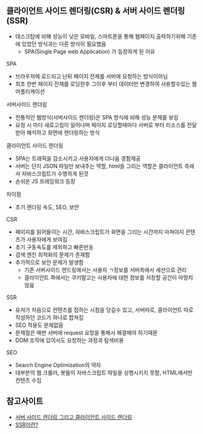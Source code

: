 ## 클라이언트 사이드 렌더링(CSR) & 서버 사이드 렌더링(SSR)
- 데스크탑에 비해 성능이 낮은 모바일, 스마트폰을 통해 웹페이지 출력하기위해 기존에 있었던 방식과는 다른 방식이 필요했음
  - SPA(Single Page web Application) 가 등장하게 된 이유

SPA  
- 브라우저에 로드되고 난뒤 페이지 전체를 서버에 요청하는 방식이아님
- 최초 한번 페이지 전체를 로딩한후 그이후 부터 데이터만 변경하여 사용할수있는 웹어플리케이션

서버사이드 렌더링
- 전통적인 웹방식(서버사이드 렌더링)은 SPA 방식에 비해 성능 문제를 보임
- 요청 시 마다 새로고침이 일어나며 페이지 로딩할때마다 서버로 부터 리소스를 전달 받아 해석하고 화면에 렌더링하는 방식

클라이언트 사이드 렌더링
- SPA는 트래픽을 감소시키고 사용자에게 더나음 경험제공
- 서버는 단지 JSON 파일만 보내주는 역할, html을 그리는 역할은 클라이언트 측에서 자바스크립트가 수행하게 된것
- 손쉬운 JS 프레임워크 등장

차이점
- 초기 렌더링 속도, SEO, 보안

CSR
- 페이지를 읽어들이는 시간, 자바스크립트가 화면을 그리는 시간까지 마쳐야지 콘텐츠가 사용자에게 보여짐
- 초기 구동속도를 제외하고 빠른반응
- 검색 엔진 최적화의 문제가 존재함
- 추가적으로 보안 문제가 발생함
    - 기존 서버사이드 렌드링에서는 사용자 ㄱ정보를 서버측에서 세션으로 관리
    - 클라이언트 쪽에서는 쿠키말고는 사용자에 대한 정보를 저장할 공간이 마땅치않음

SSR
- 유저가 처음으로 컨텐츠를 접하는 시점을 당길수 있고, 서버따로, 클라이언트 따로 작성하던 코드가 하나로 합쳐짐
- SEO 적용도 문제없음
- 문제점은 매번 서버에 request 요청을 통해서 해결해야 하기때문
- DOM 조작에 있어서도 요청하는 과정과 탐색비용

SEO
- Search Engine Optimization의 약자
- 대부분의 웹 크롤러, 봇들이 자바스크립트 파일을 싱행시키지 못함, HTML에서만 컨텐츠 수집




## 참고사이트
  - [서버 사이드 렌더링 그리고 클라이언트 사이드 렌더링](https://asfirstalways.tistory.com/244)
  - [SSR이란?](https://brownbears.tistory.com/411)
